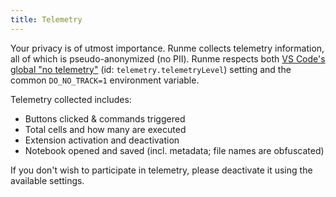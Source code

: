 ```yaml
---
title: Telemetry
---
```


Your privacy is of utmost importance. Runme collects telemetry information, all of which is pseudo-anonymized (no PII). Runme respects both [VS Code's global "no telemetry"](https://code.visualstudio.com/docs/getstarted/telemetry) (id: `telemetry.telemetryLevel`) setting and the common `DO_NO_TRACK=1` environment variable.

Telemetry collected includes:

- Buttons clicked & commands triggered
- Total cells and how many are executed
- Extension activation and deactivation
- Notebook opened and saved (incl. metadata; file names are obfuscated)

If you don't wish to participate in telemetry, please deactivate it using the available settings.
